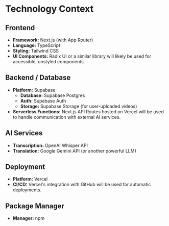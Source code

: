 # Technology Context

## Frontend

- **Framework:** Next.js (with App Router)
- **Language:** TypeScript
- **Styling:** Tailwind CSS
- **UI Components:** Radix UI or a similar library will likely be used for accessible, unstyled components.

## Backend / Database

- **Platform:** Supabase
  - **Database:** Supabase Postgres
  - **Auth:** Supabase Auth
  - **Storage:** Supabase Storage (for user-uploaded videos)
- **Serverless Functions:** Next.js API Routes hosted on Vercel will be used to handle communication with external AI services.

## AI Services

- **Transcription:** OpenAI Whisper API
- **Translation:** Google Gemini API (or another powerful LLM)

## Deployment

- **Platform:** Vercel
- **CI/CD:** Vercel's integration with GitHub will be used for automatic deployments.

## Package Manager

- **Manager:** npm

